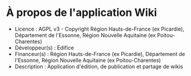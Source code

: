 # À propos de l'application Wiki

- Licence : AGPL v3 - Copyright Région Hauts-de-France (ex Picardie), Département de l'Essonne, Région Nouvelle Aquitaine (ex Poitou-Charentes)
- Développeur(s) : Edifice
- Financeur(s) : Région Hauts-de-France (ex Picardie), Département de l'Essonne, Région Nouvelle Aquitaine (ex Poitou-Charentes)
- Description : Application d'édition, de publication et partage de wikis
